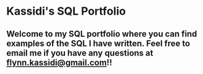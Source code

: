 # Kassidi's SQL Portfolio

## Welcome to my SQL portfolio where you can find examples of the SQL I have written. Feel free to email me if you have any questions at flynn.kassidi@gmail.com!!
